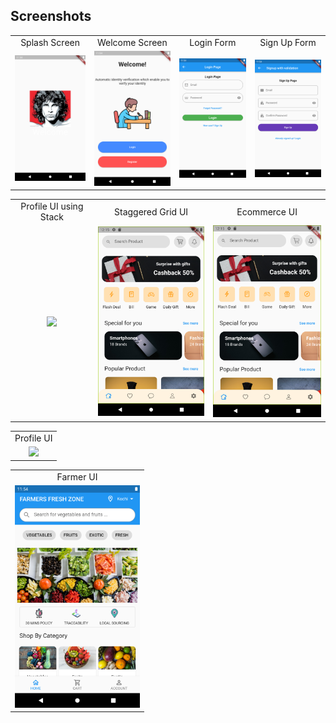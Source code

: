 ## Screenshots

<table>
  <tr>
    <td align="center">Splash Screen</td>
    <td align="center">Welcome Screen</td>
    <td align="center">Login Form</td>
    <td align="center">Sign Up Form</td>
  </tr>
  <tr>
    <td align="center"><img src="screenshots/Splash screenshot.png" width=200></td>
    <td align="center"><img src="screenshots/Welcome screenshot.png" width=200></td>
    <td align="center"><img src="screenshots/Login Page screenshot.png" width=200></td>
    <td align="center"><img src="screenshots/Signup Page screenshot.png" width=200></td>
    
  </tr>
</table>
<table>
  <tr>
    <td align="center">Profile UI using Stack</td>
    <td align="center">Staggered Grid UI</td>
    <td align="center">Ecommerce UI</td>
  </tr>
  <tr>
    <td align="center"><img src="screenshots/Satck_Profile_UI.png" width=200></td>
    <td align="center"><img src="screenshots/EcommerceUI.png" width=200></td>
    <td align="center"><img src="screenshots/EcommerceUI.png" width=200></td>
  </tr>
</table>
<table>
  <tr>
    <td align="center">Profile UI</td>
  </tr>
  <tr>
    <td align="center"><img src="screenshots/ProfileUI.gif" width=200></td>
  </tr>
</table>

<table>
  <tr>
    <td align="center">Farmer UI</td>
  </tr>
  <tr>
    <td align="center"><img src="screenshots/Farmers screenshot.png" width=200></td>
  </tr>
</table>
